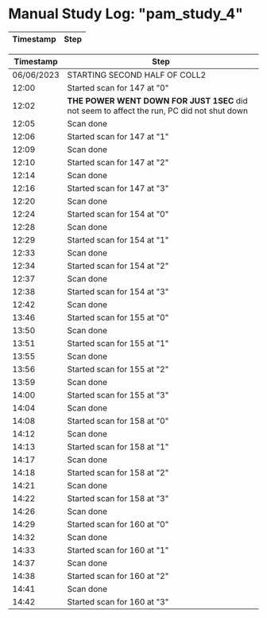 # Manual Study Log: "pam_study_4"

Timestamp | Step
--- | ---

<!-- YOUR PART HERE PAM -->

<!-- MY PART I PASTED BELOW -->

Timestamp | Step
--- | ---
06/06/2023 | STARTING SECOND HALF OF COLL2
12:00 | Started scan for 147 at "0"
12:02 | **THE POWER WENT DOWN FOR JUST 1SEC** did not seem to affect the run, PC did not shut down
12:05 | Scan done
12:06 | Started scan for 147 at "1"
12:09 | Scan done 
12:10 | Started scan for 147 at "2"
12:14 | Scan done
12:16 | Started scan for 147 at "3"
12:20 | Scan done
12:24 | Started scan for 154 at "0"
12:28 | Scan done
12:29 | Started scan for 154 at "1"
12:33 | Scan done
12:34 | Started scan for 154 at "2"
12:37 | Scan done
12:38 | Started scan for 154 at "3"
12:42 | Scan done
13:46 | Started scan for 155 at "0"
13:50 | Scan done
13:51 | Started scan for 155 at "1"
13:55 | Scan done
13:56 | Started scan for 155 at "2"
13:59 | Scan done
14:00 | Started scan for 155 at "3"
14:04 | Scan done
14:08 | Started scan for 158 at "0"
14:12 | Scan done
14:13 | Started scan for 158 at "1"
14:17 | Scan done
14:18 | Started scan for 158 at "2"
14:21 | Scan done
14:22 | Started scan for 158 at "3"
14:26 | Scan done
14:29 | Started scan for 160 at "0"
14:32 | Scan done
14:33 | Started scan for 160 at "1"
14:37 | Scan done
14:38 | Started scan for 160 at "2"
14:41 | Scan done
14:42 | Started scan for 160 at "3"


